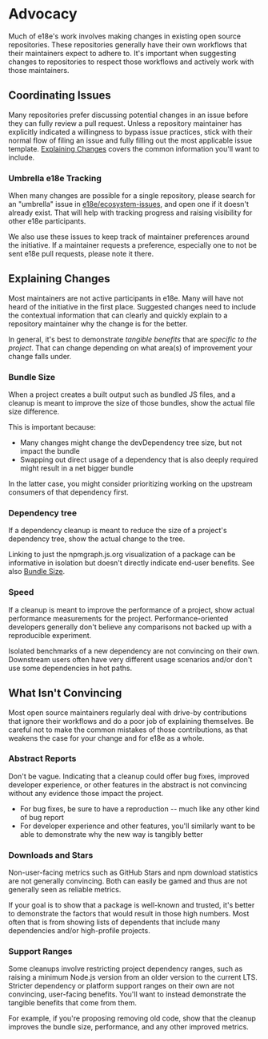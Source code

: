 # Advocacy

Much of e18e's work involves making changes in existing open source repositories.
These repositories generally have their own workflows that their maintainers expect to adhere to.
It's important when suggesting changes to repositories to respect those workflows and actively work with those maintainers.

## Coordinating Issues

Many repositories prefer discussing potential changes in an issue before they can fully review a pull request.
Unless a repository maintainer has explicitly indicated a willingness to bypass issue practices, stick with their normal flow of filing an issue and fully filling out the most applicable issue template.
[Explaining Changes](#explaining-changes) covers the common information you'll want to include.

### Umbrella e18e Tracking

When many changes are possible for a single repository, please search for an "umbrella" issue in [e18e/ecosystem-issues](https://github.com/e18e/ecosystem-issues), and open one if it doesn't already exist.
That will help with tracking progress and raising visibility for other e18e participants.

We also use these issues to keep track of maintainer preferences around the initiative.
If a maintainer requests a preference, especially one to not be sent e18e pull requests, please note it there.

## Explaining Changes

Most maintainers are not active participants in e18e.
Many will have not heard of the initiative in the first place.
Suggested changes need to include the contextual information that can clearly and quickly explain to a repository maintainer why the change is for the better.

In general, it's best to demonstrate _tangible benefits_ that are _specific to the project_.
That can change depending on what area(s) of improvement your change falls under.

### Bundle Size

When a project creates a built output such as bundled JS files, and a cleanup is meant to improve the size of those bundles, show the actual file size difference.

This is important because:

* Many changes might change the devDependency tree size, but not impact the bundle
* Swapping out direct usage of a dependency that is also deeply required might result in a net bigger bundle

In the latter case, you might consider prioritizing working on the upstream consumers of that dependency first.

### Dependency tree

If a dependency cleanup is meant to reduce the size of a project's dependency tree, show the actual change to the tree.

Linking to just the npmgraph.js.org visualization of a package can be informative in isolation but doesn't directly indicate end-user benefits.
See also [Bundle Size](#bundle-size).

### Speed

If a cleanup is meant to improve the performance of a project, show actual performance measurements for the project.
Performance-oriented developers generally don't believe any comparisons not backed up with a reproducible experiment.

Isolated benchmarks of a new dependency are not convincing on their own.
Downstream users often have very different usage scenarios and/or don't use some dependencies in hot paths.

## What Isn't Convincing

Most open source maintainers regularly deal with drive-by contributions that ignore their workflows and do a poor job of explaining themselves.
Be careful not to make the common mistakes of those contributions, as that weakens the case for your change and for e18e as a whole.

### Abstract Reports

Don't be vague.
Indicating that a cleanup could offer bug fixes, improved developer experience, or other features in the abstract is not convincing without any evidence those impact the project.

* For bug fixes, be sure to have a reproduction -- much like any other kind of bug report
* For developer experience and other features, you'll similarly want to be able to demonstrate why the new way is tangibly better

### Downloads and Stars

Non-user-facing metrics such as GitHub Stars and npm download statistics are not generally convincing.
Both can easily be gamed and thus are not generally seen as reliable metrics.

If your goal is to show that a package is well-known and trusted, it's better to demonstrate the factors that would result in those high numbers.
Most often that is from showing lists of dependents that include many dependencies and/or high-profile projects.

### Support Ranges

Some cleanups involve restricting project dependency ranges, such as raising a minimum Node.js version from an older version to the current LTS.
Stricter dependency or platform support ranges on their own are not convincing, user-facing benefits.
You'll want to instead demonstrate the tangible benefits that come from them.

For example, if you're proposing removing old code, show that the cleanup improves the bundle size, performance, and any other improved metrics.
